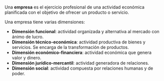 Una **empresa** es el ejercicio profesional de una actividad económica planificada con el objetivo de ofrecer un producto o servicio.

Una empresa tiene varias dimensiones:
- **Dimensión funcional**: actividad organizada y alternativa al mercado con ánimo de lucro.
- **Dimensión técnico-económica**: actividad productiva de bienes y servicios. Se encarga de la transformación de productos.
- **Dimensión económico-financiera**: actividad económica que genera valor y dinero.
- **Dimensión jurídico-mercantil**: actividad generadora de relaciones.
- **Dimensión social**: actividad compuesta por relaciones humanas y de poder.